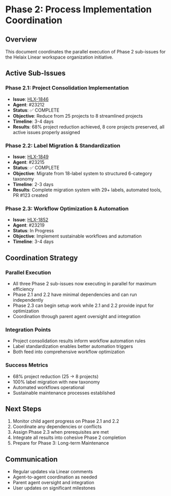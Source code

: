 # Phase 2: Process Implementation Coordination

## Overview

This document coordinates the parallel execution of Phase 2 sub-issues for the Helaix Linear workspace organization initiative.

## Active Sub-Issues

### Phase 2.1: Project Consolidation Implementation
- **Issue**: [HLX-1846](https://linear.app/helaix/issue/HLX-1846)
- **Agent**: #23212
- **Status**: ✅ COMPLETE
- **Objective**: Reduce from 25 projects to 8 streamlined projects
- **Timeline**: 3-4 days
- **Results**: 68% project reduction achieved, 8 core projects preserved, all active issues properly assigned

### Phase 2.2: Label Migration & Standardization  
- **Issue**: [HLX-1849](https://linear.app/helaix/issue/HLX-1849)
- **Agent**: #23215
- **Status**: ✅ COMPLETE
- **Objective**: Migrate from 18-label system to structured 6-category taxonomy
- **Timeline**: 2-3 days
- **Results**: Complete migration system with 29+ labels, automated tools, PR #123 created

### Phase 2.3: Workflow Optimization & Automation
- **Issue**: [HLX-1852](https://linear.app/helaix/issue/HLX-1852)
- **Agent**: #23219
- **Status**: In Progress
- **Objective**: Implement sustainable workflows and automation
- **Timeline**: 3-4 days

## Coordination Strategy

### Parallel Execution
- All three Phase 2 sub-issues now executing in parallel for maximum efficiency
- Phase 2.1 and 2.2 have minimal dependencies and can run independently
- Phase 2.3 can begin setup work while 2.1 and 2.2 provide input for optimization
- Coordination through parent agent oversight and integration

### Integration Points
- Project consolidation results inform workflow automation rules
- Label standardization enables better automation triggers
- Both feed into comprehensive workflow optimization

### Success Metrics
- 68% project reduction (25 → 8 projects)
- 100% label migration with new taxonomy
- Automated workflows operational
- Sustainable maintenance processes established

## Next Steps

1. Monitor child agent progress on Phase 2.1 and 2.2
2. Coordinate any dependencies or conflicts
3. Assign Phase 2.3 when prerequisites are met
4. Integrate all results into cohesive Phase 2 completion
5. Prepare for Phase 3: Long-term Maintenance

## Communication

- Regular updates via Linear comments
- Agent-to-agent coordination as needed
- Parent agent oversight and integration
- User updates on significant milestones
